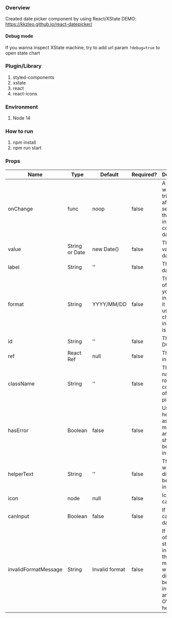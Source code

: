 ### Overview

Created date picker component by using React/XState
DEMO: https://kkzleo.github.io/react-datepicker/

#### Debug mode

If you wanna inspect XState machine, try to add url param `?debug=true` to open state chart

### Plugin/Library

1. styled-components
2. xstate
3. react
4. react-icons

### Environment

1. Node 14

### How to run

1. npm install
2. npm run start

### Props

| Name                 | Type           | Default        | Required? | Description                                                                                                            |
| -------------------- | -------------- | -------------- | --------- | ---------------------------------------------------------------------------------------------------------------------- |
| onChange             | func           | noop           | false     | A hook it will be triggered after user selected the date or inputted a correct date string.                            |
| value                | String or Date | new Date()     | false     | The initial value of date picker                                                                                       |
| label                | String         | ''             | false     | The text of date picker                                                                                                |
| format               | String         | YYYY/MM/DD     | false     | The format of date, if you enable input mode, it will be used to check if the input string is correct.                 |
| id                   | String         | ''             | false     | The ID of DOM                                                                                                          |
| ref                  | React Ref      | null           | false     | The ref of input                                                                                                       |
| className            | String         | ''             | false     | The class name of root component of date picker                                                                        |
| hasError             | Boolean        | false          | false     | Using helper text as error message and showing it below the input field                                                |
| helperText           | String         | ''             | false     | The text it will be displayed below the input field                                                                    |
| icon                 | node           | null           | false     | Icon of calendar                                                                                                       |
| canInput             | Boolean        | false          | false     | If true, user can input date string                                                                                    |
| invalidFormatMessage | String         | Invalid format | false     | If the input of date string is incorrect, the message will be displayed below the input field and OVERRIDE helper text |
